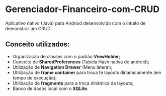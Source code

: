# Gerenciador-Financeiro-com-CRUD

Aplicativo nativo (Java) para Android desenvolvido com o intuito de demonstrar um CRUD.

## Conceito utilizados:

* Organização de classes com o padrão **ViewHolder**;
* Conceito de **SharedPreferences** (Tabela Hash nativa do android);
* Utilização de **Navigation Drawer** (Menu lateral);
* Utilização de **frame container** para troca te layouts dinamicamente (em tempo de execução);
* Utilização de **fragments** para a troca dinâmica de layouts;
* Banco de dados local com o **SQLite**.

